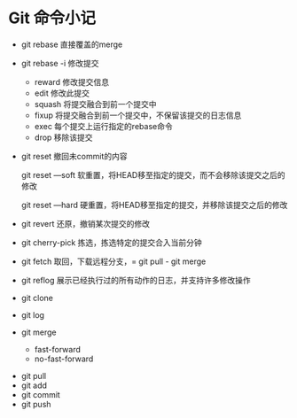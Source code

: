 # Git 命令小记

* git rebase    直接覆盖的merge

* git rebase -i    修改提交

  * reward    修改提交信息
  * edit    修改此提交
  * squash    将提交融合到前一个提交中
  * fixup    将提交融合到前一个提交中，不保留该提交的日志信息
  * exec    每个提交上运行指定的rebase命令
  * drop    移除该提交

* git reset    撤回未commit的内容

  git reset —soft    软重置，将HEAD移至指定的提交，而不会移除该提交之后的修改

  git reset —hard    硬重置，将HEAD移至指定的提交，并移除该提交之后的修改

* git revert    还原，撤销某次提交的修改

* git cherry-pick    拣选，拣选特定的提交合入当前分钟

* git fetch    取回，下载远程分支，= git pull - git merge

* git reflog    展示已经执行过的所有动作的日志，并支持许多修改操作

- git clone

- git log
- git merge
  - fast-forward
  - no-fast-forward

* git pull
* git add
* git commit 
* git push

